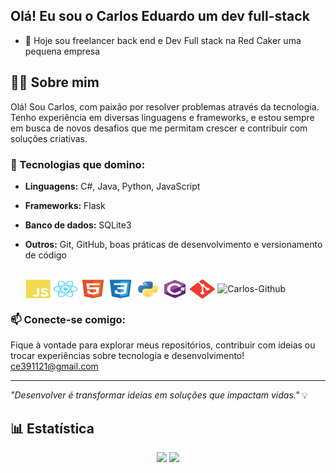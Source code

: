 ## Olá! Eu sou o Carlos Eduardo um dev full-stack


- 🔭 Hoje sou freelancer back end e Dev Full stack na Red Caker uma pequena empresa

## 👨‍💻 Sobre mim

Olá! Sou Carlos, com paixão por resolver problemas através da tecnologia. Tenho experiência em diversas linguagens e frameworks, e estou sempre em busca de novos desafios que me permitam crescer e contribuir com soluções criativas.

### 🚀 Tecnologias que domino:
- **Linguagens:** C#, Java, Python, JavaScript
- **Frameworks:** Flask
- **Banco de dados:** SQLite3
- **Outros:** Git, GitHub, boas práticas de desenvolvimento e versionamento de código

  <div style="display: inline_block"><br>
  <img align="center" alt="Rafa-Js" height="30" width="40" src="https://raw.githubusercontent.com/devicons/devicon/master/icons/javascript/javascript-plain.svg">
  <img align="center" alt="Rafa-React" height="30" width="40" src="https://raw.githubusercontent.com/devicons/devicon/master/icons/react/react-original.svg">
  <img align="center" alt="Rafa-HTML" height="30" width="40" src="https://raw.githubusercontent.com/devicons/devicon/master/icons/html5/html5-original.svg">
  <img align="center" alt="Rafa-CSS" height="30" width="40" src="https://raw.githubusercontent.com/devicons/devicon/master/icons/css3/css3-original.svg">
  <img align="center" alt="Rafa-Python" height="30" width="40" src="https://raw.githubusercontent.com/devicons/devicon/master/icons/python/python-original.svg">
  <img align="center" alt="Rafa-Csharp" height="30" width="40" src="https://raw.githubusercontent.com/devicons/devicon/master/icons/csharp/csharp-original.svg">
  <img align="center" alt="Rafa-Git" height="30" width="40" src="https://raw.githubusercontent.com/github/explore/master/topics/git/git.png">
  <img align="center" alt="Carlos-Github" height="30" width="40" src="https://raw.githubusercontent.com/jmnote/z-icons/master/svg/github.svg">
 </div>

### 📫 Conecte-se comigo:
Fique à vontade para explorar meus repositórios, contribuir com ideias ou trocar experiências sobre tecnologia e desenvolvimento!
ce391121@gmail.com

---

_"Desenvolver é transformar ideias em soluções que impactam vidas."_ 💡

## 📊 Estatística 

<div align="center">
  <img height="160em" src="https://github-readme-stats.vercel.app/api?username=Carlos-coder-c&show_icons=true&locale=pt-br&theme=tokyonight"/>
  <img height="160em" src="https://github-readme-stats.vercel.app/api/top-langs/?username=Carlos-coder-c&layout=compact&langs_count=7&locale=pt-br&theme=tokyonight&custom_title=Tecnologias"/>
</div>
